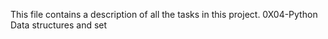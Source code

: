 This file contains a description of all the tasks in this project. 0X04-Python Data structures and set

